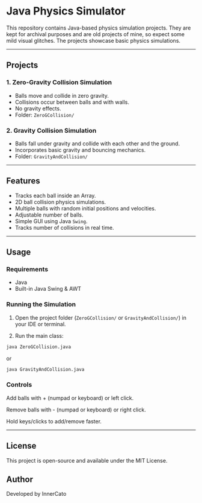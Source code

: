 # Java Physics Simulator

This repository contains Java-based physics simulation projects. They are kept for archival purposes and are old projects of mine, so expect some mild visual glitches. 
The projects showcase basic physics simulations.

---

## Projects

### 1. Zero-Gravity Collision Simulation
- Balls move and collide in zero gravity.
- Collisions occur between balls and with walls.
- No gravity effects.
- Folder: `ZeroGCollision/`

### 2. Gravity Collision Simulation
- Balls fall under gravity and collide with each other and the ground.
- Incorporates basic gravity and bouncing mechanics.
- Folder: `GravityAndCollision/`

---

## Features
- Tracks each ball inside an Array.
- 2D ball collision physics simulations.
- Multiple balls with random initial positions and velocities.
- Adjustable number of balls.
- Simple GUI using Java `Swing`.
- Tracks number of collisions in real time.

---

## Usage

### Requirements
- Java
- Built-in Java Swing & AWT

### Running the Simulation
1. Open the project folder (`ZeroGCollision/` or `GravityAndCollision/`) in your IDE or terminal.

2. Run the main class:

```bash
java ZeroGCollision.java
```

or

```bash
java GravityAndCollision.java
```

### Controls

Add balls with + (numpad or keyboard) or left click.

Remove balls with - (numpad or keyboard) or right click.

Hold keys/clicks to add/remove faster.

---

## License

This project is open-source and available under the MIT License.

## Author

Developed by InnerCato